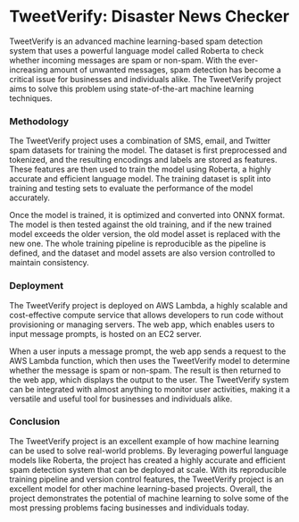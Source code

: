# TweetVerify: Disaster News Checker

TweetVerify is an advanced machine learning-based spam detection system that uses a powerful language model called Roberta to check whether incoming messages are spam or non-spam. With the ever-increasing amount of unwanted messages, spam detection has become a critical issue for businesses and individuals alike. The TweetVerify project aims to solve this problem using state-of-the-art machine learning techniques.

### Methodology

The TweetVerify project uses a combination of SMS, email, and Twitter spam datasets for training the model. The dataset is first preprocessed and tokenized, and the resulting encodings and labels are stored as features. These features are then used to train the model using Roberta, a highly accurate and efficient language model. The training dataset is split into training and testing sets to evaluate the performance of the model accurately.

Once the model is trained, it is optimized and converted into ONNX format. The model is then tested against the old training, and if the new trained model exceeds the older version, the old model asset is replaced with the new one. The whole training pipeline is reproducible as the pipeline is defined, and the dataset and model assets are also version controlled to maintain consistency.

### Deployment

The TweetVerify project is deployed on AWS Lambda, a highly scalable and cost-effective compute service that allows developers to run code without provisioning or managing servers. The web app, which enables users to input message prompts, is hosted on an EC2 server.

When a user inputs a message prompt, the web app sends a request to the AWS Lambda function, which then uses the TweetVerify model to determine whether the message is spam or non-spam. The result is then returned to the web app, which displays the output to the user. The TweetVerify system can be integrated with almost anything to monitor user activities, making it a versatile and useful tool for businesses and individuals alike.

### Conclusion

The TweetVerify project is an excellent example of how machine learning can be used to solve real-world problems. By leveraging powerful language models like Roberta, the project has created a highly accurate and efficient spam detection system that can be deployed at scale. With its reproducible training pipeline and version control features, the TweetVerify project is an excellent model for other machine learning-based projects. Overall, the project demonstrates the potential of machine learning to solve some of the most pressing problems facing businesses and individuals today.
